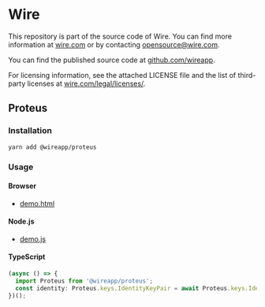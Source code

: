 # Wire

This repository is part of the source code of Wire. You can find more information at [wire.com](https://wire.com) or by contacting opensource@wire.com.

You can find the published source code at [github.com/wireapp](https://github.com/wireapp).

For licensing information, see the attached LICENSE file and the list of third-party licenses at [wire.com/legal/licenses/](https://wire.com/legal/licenses/).

## Proteus

### Installation

```bash
yarn add @wireapp/proteus
```

### Usage

#### Browser

* [demo.html](./src/demo/demo.html)

#### Node.js

* [demo.js](./src/demo/demo.js)

#### TypeScript

```typescript
(async () => {
  import Proteus from '@wireapp/proteus';
  const identity: Proteus.keys.IdentityKeyPair = await Proteus.keys.IdentityKeyPair.new();
})();
```
